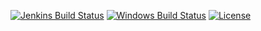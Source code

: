 [![Jenkins Build Status](https://img.shields.io/jenkins/build.svg?label=linux%20build&jobUrl=https%3A%2F%2Fci.openhoi.net%2Fjob%2Fopenhoi%2Fjob%2Fopenhoi%2Fjob%2Fmaster%2F)](https://ci.openhoi.net/job/openhoi/job/openhoi/job/master/)
[![Windows Build Status](https://img.shields.io/appveyor/ci/thomasreiser/openhoi.svg?label=windows%20build)](https://ci.appveyor.com/project/thomasreiser/openhoi)
[![License](https://img.shields.io/badge/license-GPL%203-blue.svg)](https://opensource.org/licenses/GPL-3.0)
